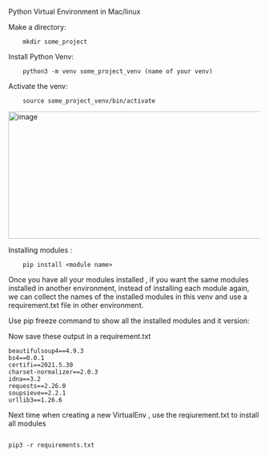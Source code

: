 Python Virtual Environment in Mac/linux

Make a directory:

	
		mkdir some_project


Install Python Venv:


		python3 -m venv some_project_venv (name of your venv) 


Activate the venv:


		source some_project_venv/bin/activate

		

<img width="1404" height="254" alt="image" src="https://github.com/user-attachments/assets/b86d1b3e-c68e-44d8-b99c-580851b36637" />



Installing modules :

		
		pip install <module name>
		
Once you have all your modules installed , if you want the same modules installed in another environment, instead of installing each module again, we can collect the names of the installed modules in this venv and use a requirement.txt file in other environment.


Use pip freeze command to show all the installed modules and it version:



Now save these output in a requirement.txt 

```
beautifulsoup4==4.9.3
bs4==0.0.1
certifi==2021.5.30
charset-normalizer==2.0.3
idna==3.2
requests==2.26.0
soupsieve==2.2.1
urllib3==1.26.6
```


Next time when creating a new VirtualEnv , use the reqiurement.txt to install all modules
```

pip3 -r requirements.txt
```
